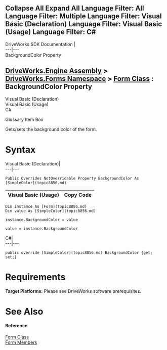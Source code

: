 Collapse All Expand All Language Filter: All  Language Filter: Multiple  Language Filter: Visual Basic (Declaration) Language Filter: Visual Basic (Usage) Language Filter: C#  
---  
DriveWorks SDK Documentation  |   
---|---  
BackgroundColor Property   
  
[DriveWorks.Engine Assembly](topic2156.md) > [DriveWorks.Forms Namespace](topic7266.md) > [Form Class](topic8086.md) : BackgroundColor Property  
---  
  
Visual Basic (Declaration)    
Visual Basic (Usage)    
C# 

Glossary Item Box

Gets/sets the background color of the form. 

# Syntax

Visual Basic (Declaration)|   
---|---  
      
    
    Public Overrides NotOverridable Property BackgroundColor As [SimpleColor](topic8856.md)  
  
Visual Basic (Usage)| Copy Code  
---|---  
      
    
    Dim instance As [Form](topic8086.md)
    Dim value As [SimpleColor](topic8856.md)
     
    instance.BackgroundColor = value
     
    value = instance.BackgroundColor  
  
C#|   
---|---  
      
    
    public override [SimpleColor](topic8856.md) BackgroundColor {get; set;}  
  
# Requirements

**Target Platforms:** Please see DriveWorks software prerequisites.

# See Also

#### Reference

[Form Class](topic8086.md)   
[Form Members](topic8087.md)


